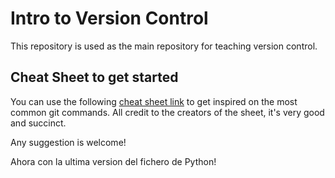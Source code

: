 # Intro to Version Control

This repository is used as the main repository for teaching version control.

## Cheat Sheet to get started

You can use the following [cheat sheet link](https://education.github.com/git-cheat-sheet-education.pdf) to get inspired on the most common git commands. All credit to the creators of the sheet, it's very good and succinct.

Any suggestion is welcome!

Ahora con la ultima version del fichero de Python!
